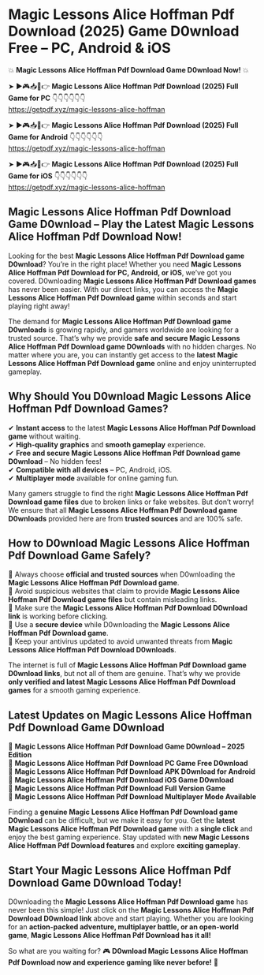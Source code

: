 # Magic Lessons Alice Hoffman Pdf Download (2025) Game D0wnload Free – PC, Android & iOS

💥 **Magic Lessons Alice Hoffman Pdf Download Game D0wnload Now!** 💥  

➤ ►🎮📥📱👉 **Magic Lessons Alice Hoffman Pdf Download (2025) Full Game for PC** 👇👇👇👇👇👇  
https://getpdf.xyz/magic-lessons-alice-hoffman  

➤ ►🎮📥📱👉 **Magic Lessons Alice Hoffman Pdf Download (2025) Full Game for Android** 👇👇👇👇👇👇  
https://getpdf.xyz/magic-lessons-alice-hoffman  

➤ ►🎮📥📱👉 **Magic Lessons Alice Hoffman Pdf Download (2025) Full Game for iOS** 👇👇👇👇👇👇  
https://getpdf.xyz/magic-lessons-alice-hoffman  

## Magic Lessons Alice Hoffman Pdf Download Game D0wnload – Play the Latest Magic Lessons Alice Hoffman Pdf Download Now!

Looking for the best **Magic Lessons Alice Hoffman Pdf Download game D0wnload**? You’re in the right place! Whether you need **Magic Lessons Alice Hoffman Pdf Download for PC, Android, or iOS**, we’ve got you covered. D0wnloading **Magic Lessons Alice Hoffman Pdf Download games** has never been easier. With our direct links, you can access the **Magic Lessons Alice Hoffman Pdf Download game** within seconds and start playing right away!  

The demand for **Magic Lessons Alice Hoffman Pdf Download game D0wnloads** is growing rapidly, and gamers worldwide are looking for a trusted source. That’s why we provide **safe and secure Magic Lessons Alice Hoffman Pdf Download game D0wnloads** with no hidden charges. No matter where you are, you can instantly get access to the **latest Magic Lessons Alice Hoffman Pdf Download game** online and enjoy uninterrupted gameplay.  

## **Why Should You D0wnload Magic Lessons Alice Hoffman Pdf Download Games?**  

✔ **Instant access** to the latest **Magic Lessons Alice Hoffman Pdf Download game** without waiting.  
✔ **High-quality graphics** and **smooth gameplay** experience.  
✔ **Free and secure Magic Lessons Alice Hoffman Pdf Download game D0wnload** – No hidden fees!  
✔ **Compatible with all devices** – PC, Android, iOS.  
✔ **Multiplayer mode** available for online gaming fun.  

Many gamers struggle to find the right **Magic Lessons Alice Hoffman Pdf Download game files** due to broken links or fake websites. But don’t worry! We ensure that all **Magic Lessons Alice Hoffman Pdf Download game D0wnloads** provided here are from **trusted sources** and are 100% safe.  

## **How to D0wnload Magic Lessons Alice Hoffman Pdf Download Game Safely?**  

📌 Always choose **official and trusted sources** when D0wnloading the **Magic Lessons Alice Hoffman Pdf Download game**.  
📌 Avoid suspicious websites that claim to provide **Magic Lessons Alice Hoffman Pdf Download game files** but contain misleading links.  
📌 Make sure the **Magic Lessons Alice Hoffman Pdf Download D0wnload link** is working before clicking.  
📌 Use a **secure device** while D0wnloading the **Magic Lessons Alice Hoffman Pdf Download game**.  
📌 Keep your antivirus updated to avoid unwanted threats from **Magic Lessons Alice Hoffman Pdf Download D0wnloads**.  

The internet is full of **Magic Lessons Alice Hoffman Pdf Download game D0wnload links**, but not all of them are genuine. That’s why we provide **only verified and latest Magic Lessons Alice Hoffman Pdf Download games** for a smooth gaming experience.  

## **Latest Updates on Magic Lessons Alice Hoffman Pdf Download Game D0wnload**  

🔹 **Magic Lessons Alice Hoffman Pdf Download Game D0wnload – 2025 Edition**  
🔹 **Magic Lessons Alice Hoffman Pdf Download PC Game Free D0wnload**  
🔹 **Magic Lessons Alice Hoffman Pdf Download APK D0wnload for Android**  
🔹 **Magic Lessons Alice Hoffman Pdf Download iOS Game D0wnload**  
🔹 **Magic Lessons Alice Hoffman Pdf Download Full Version Game**  
🔹 **Magic Lessons Alice Hoffman Pdf Download Multiplayer Mode Available**  

Finding a **genuine Magic Lessons Alice Hoffman Pdf Download game D0wnload** can be difficult, but we make it easy for you. Get the **latest Magic Lessons Alice Hoffman Pdf Download game** with a **single click** and enjoy the best gaming experience. Stay updated with **new Magic Lessons Alice Hoffman Pdf Download features** and explore **exciting gameplay**.  

## **Start Your Magic Lessons Alice Hoffman Pdf Download Game D0wnload Today!**  

D0wnloading the **Magic Lessons Alice Hoffman Pdf Download game** has never been this simple! Just click on the **Magic Lessons Alice Hoffman Pdf Download D0wnload link** above and start playing. Whether you are looking for an **action-packed adventure, multiplayer battle, or an open-world game**, **Magic Lessons Alice Hoffman Pdf Download has it all!**  

So what are you waiting for? 🎮 **D0wnload Magic Lessons Alice Hoffman Pdf Download now and experience gaming like never before!** 🚀  